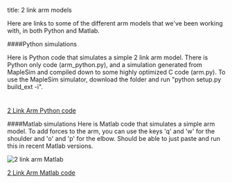 title: 2 link arm models

Here are links to some of the different arm models that we've been working with, in both Python and Matlab.

####Python simulations

Here is Python code that simulates a simple 2 link arm model.
There is Python only code (arm_python.py), and a simulation generated from MapleSim and compiled down to some highly optimized C code (arm.py). To use the MapleSim simulator, download the folder and run 
"python setup.py build_ext -i". 

<img src="http://compneuro.uwaterloo.ca/files/2linkarm.png" style="width:10px;">

[2 Link Arm Python code](https://github.com/studywolf/blog/tree/master/OSC/Arms/TwoLinkArm)


####Matlab simulations
Here is Matlab code that simulates a simple arm model.
To add forces to the arm, you can use the keys 'q' and 'w' for the shoulder and 'o' and 'p' for the elbow.
Should be able to just paste and run this in recent Matlab versions.

![2 link arm Matlab](http://compneuro.uwaterloo.ca/files/2linkarmmatlab.png)

[2 Link Arm Matlab code](http://compneuro.uwaterloo.ca/files/2linkarm-matlabcode.m)
